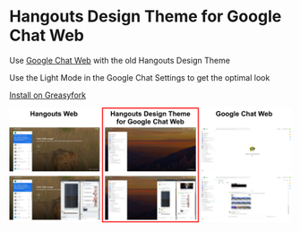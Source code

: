 # Hangouts Design Theme for Google Chat Web
Use [Google Chat Web](https://mail.google.com/chat/u/0/) with the old Hangouts Design Theme

Use the Light Mode in the Google Chat Settings to get the optimal look

[Install on Greasyfork](https://greasyfork.org/scripts/454610)

![Image](image.jpg)